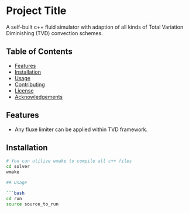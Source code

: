 # Project Title

A self-built c++ fluid simulator with adaption of all kinds of Total Variation Diminishing (TVD) convection schemes.

## Table of Contents

- [Features](#features)
- [Installation](#installation)
- [Usage](#usage)
- [Contributing](#contributing)
- [License](#license)
- [Acknowledgements](#acknowledgements)

## Features

- Any fluxe limiter can be applied within TVD framework.

## Installation

<!-- Provide instructions on how to install and set up your project. Include any dependencies and steps needed for a successful installation. -->

```bash
# You can utilize wmake to compile all c++ files 
cd solver
wmake

## Usage

```bash
cd run
source source_to_run

